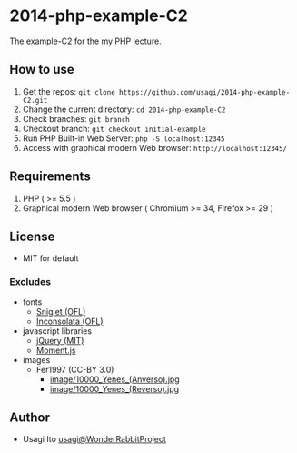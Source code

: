2014-php-example-C2
===================

The example-C2 for the my PHP lecture.

## How to use

1. Get the repos: `git clone https://github.com/usagi/2014-php-example-C2.git`
1. Change the current directory: `cd 2014-php-example-C2`
1. Check branches: `git branch`
1. Checkout branch: `git checkout initial-example`
1. Run PHP Built-in Web Server: `php -S localhost:12345`
1. Access with graphical modern Web browser: `http://localhost:12345/`

## Requirements

1. PHP ( >= 5.5 )
1. Graphical modern Web browser ( Chromium >= 34, Firefox >= 29 )

## License

- MIT for default

### Excludes

- fonts
    - [Sniglet (OFL)](font/Sniglet/OFL.txt)
    - [Inconsolata (OFL)](font/Inconsolata/OFL.txt)
- javascript libraries
    - [jQuery (MIT)](https://jquery.org/license/)
    - [Moment.js](http://momentjs.com/)
- images
    - Fer1997 (CC-BY 3.0)
      - [image/10000_Yenes_(Anverso).jpg](http://commons.wikimedia.org/wiki/File:10000_Yenes_(Anverso).jpg)
      - [image/10000_Yenes_(Reverso).jpg](http://commons.wikimedia.org/wiki/File:10000_Yenes_(Reverso).jpg)

## Author

- Usagi Ito <usagi@WonderRabbitProject>
